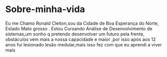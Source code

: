# Sobre-minha-vida
Eu me Chamo Ronald Cleiton,sou da Cidade de Boa Esperança do Norte, Estado Mato grosso . Estou Cursando Análise de Desenvolvimento de sistemas,um sonho q pretendo desenvolver um futuro pela frente, obstáculos vem mais a nossa capacidade e maior ,por isso após aos 12 anos fui lesionado lesão medular,mais isso fez com que eu aprendi a viver mais 

